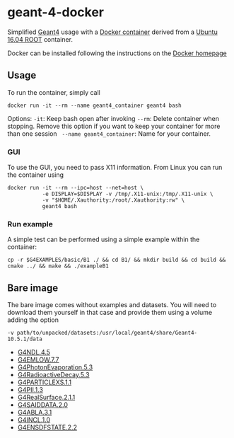 # geant-4-docker
Simplified [Geant4](https://geant4.web.cern.ch/) usage with a [Docker container](https://cloud.docker.com/repository/docker/smflment/geant-4-docker/general) derived from a [Ubuntu 16.04 ROOT](https://hub.docker.com/r/rootproject/root-ubuntu16/) container.

Docker can be installed following the instructions on the [Docker homepage](https://docs.docker.com/install/linux/docker-ce/ubuntu/)

## Usage

To run the container, simply call
```
docker run -it --rm --name geant4_container geant4 bash
```
Options:
``` -it ```: Keep bash open after invoking
``` --rm ```: Delete container when stopping. Remove this option if you want to keep your container for more than one session
``` --name geant4_container```: Name for your container.

### GUI

To use the GUI, you need to pass X11 information. From Linux you can run the container using
```
docker run -it --rm --ipc=host --net=host \
           -e DISPLAY=$DISPLAY -v /tmp/.X11-unix:/tmp/.X11-unix \
           -v "$HOME/.Xauthority:/root/.Xauthority:rw" \
           geant4 bash
```
### Run example

A simple test can be performed using a simple example within the container:
```
cp -r $G4EXAMPLES/basic/B1 ./ && cd B1/ && mkdir build && cd build && cmake ../ && make && ./exampleB1
```

## Bare image

The bare image comes without examples and datasets. You will need to download them yourself in that case and provide them using a volume adding the option
```
-v path/to/unpacked/datasets:/usr/local/geant4/share/Geant4-10.5.1/data
```

- [G4NDL.4.5](https://cern.ch/geant4-data/datasets/G4NDL.4.5.tar.gz)
- [G4EMLOW.7.7](https://cern.ch/geant4-data/datasets/G4EMLOW.7.7.tar.gz)
- [G4PhotonEvaporation.5.3](https://cern.ch/geant4-data/datasets/G4PhotonEvaporation.5.3.tar.gz)
- [G4RadioactiveDecay.5.3](https://cern.ch/geant4-data/datasets/G4RadioactiveDecay.5.3.tar.gz)
- [G4PARTICLEXS.1.1](https://cern.ch/geant4-data/datasets/G4PARTICLEXS.1.1.tar.gz)
- [G4PII.1.3](https://cern.ch/geant4-data/datasets/G4PII.1.3.tar.gz)
- [G4RealSurface.2.1.1](https://cern.ch/geant4-data/datasets/G4RealSurface.2.1.1.tar.gz)
- [G4SAIDDATA.2.0](https://cern.ch/geant4-data/datasets/G4SAIDDATA.2.0.tar.gz)
- [G4ABLA.3.1](https://cern.ch/geant4-data/datasets/G4ABLA.3.1.tar.gz)
- [G4INCL.1.0](https://cern.ch/geant4-data/datasets/G4INCL.1.0.tar.gz)
- [G4ENSDFSTATE.2.2](https://cern.ch/geant4-data/datasets/G4ENSDFSTATE.2.2.tar.gz)
